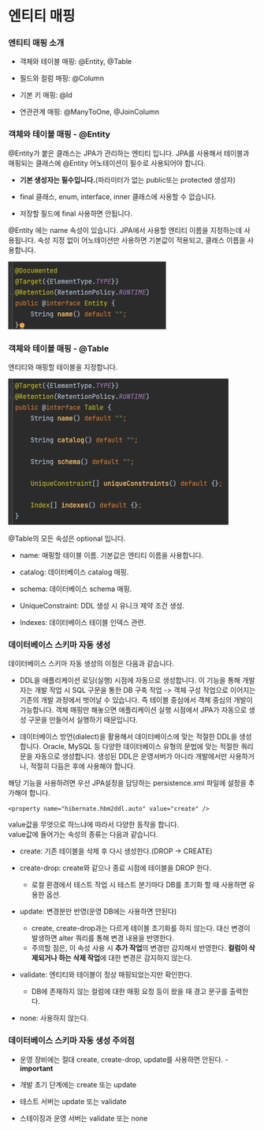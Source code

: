# 엔티티 매핑

### 엔티티 매핑 소개

- 객체와 테이블 매핑: @Entity, @Table

- 필드와 컬럼 매핑: @Column

- 기본 키 매핑: @Id

- 연관관계 매핑: @ManyToOne, @JoinColumn

### 객체와 테이블 매핑 - @Entity

@Entity가 붙은 클래스는 JPA가 관리하는 엔티티 입니다. JPA를 사용해서 테이블과 매핑되는 클래스에 @Entity 어노테이션이 필수로 사용되어야 합니다.

- **기본 생성자는 필수입니다.**(파라미터가 없는 public또는 protected 생성자)

- final 클래스, enum, interface, inner 클래스에 사용할 수 없습니다.
 
- 저장할 필드에 final 사용하면 안됩니다. 

@Entity 에는 name 속성이 있습니다. JPA에서 사용할 엔티티 이름을 지정하는데 사용됩니다. 속성 지정 없이 어노테이션만 사용하면 기본값이 적용되고, 클래스 이름을 사용합니다.

![엔티티매핑](../images/%EC%97%94%ED%8B%B0%ED%8B%B0%EB%A7%A4%ED%95%91-1.png)

### 객체와 테이블 매핑 - @Table

엔티티와 매핑할 테이블을 지정합니다.

![엔티티매핑](../images/%EC%97%94%ED%8B%B0%ED%8B%B0%EB%A7%A4%ED%95%91-2.png)

@Table의 모든 속성은 optional 입니다.

- name: 매핑할 테이블 이름. 기본값은 엔티티 이름을 사용합니다.

- catalog: 데이터베이스 catalog 매핑.

- schema: 데이터베이스 schema 매핑.

- UniqueConstraint: DDL 생성 시 유니크 제약 조건 생성.

- Indexes: 데이터베이스 테이블 인덱스 관련.

### 데이터베이스 스키마 자동 생성

데이터베이스 스키마 자동 생성의 이점은 다음과 같습니다.

- DDL을 애플리케이션 로딩(실행) 시점에 자동으로 생성합니다. 이 기능을 통해 개발자는 개발 작업 시 SQL 구문을 통한 DB 구축 작업 -> 객체 구성 작업으로 이어지는 기존의 개발 과정에서 벗어날 수 있습니다. 즉 테이블 중심에서 객체 중심의 개발이 가능합니다. 객체 매핑만 해놓으면 애플리케이션 실행 시점에서 JPA가 자동으로 생성 구문을 만들어서 실행하기 때문입니다. 

- 데이터베이스 방언(dialect)을 활용해서 데이터베이스에 맞는 적절한 DDL을 생성합니다. Oracle, MySQL 등 다양한 데이터베이스 유형의 문법에 맞는 적절한 쿼리문을 자동으로 생성합니다. 생성된 DDL은 운영서버가 아니라 개발에서만 사용하거나, 적절히 다듬은 후에 사용해야 합니다.

해당 기능을 사용하려면 우선 JPA설정을 담당하는 persistence.xml 파일에 설정을 추가해야 합니다.

```
<property name="hibernate.hbm2ddl.auto" value="create" />
```

value값을 무엇으로 하느냐에 따라서 다양한 동작을 합니다.  
value값에 들어가는 속성의 종류는 다음과 같습니다.

- create: 기존 테이블을 삭제 후 다시 생성한다.(DROP -> CREATE)

- create-drop: create와 같으나 종료 시점에 테이블을 DROP 한다. 
    - 로컬 환경에서 테스트 작업 시 테스트 분기마다 DB를 초기화 할 때 사용하면 유용한 옵션.

- update: 변경분만 반영(운영 DB에는 사용하면 안된다)
    - create, create-drop과는 다르게 테이블 초기화를 하지 않는다. 대신 변경이 발생하면 alter 쿼리를 통해 변경 내용을 반영한다.
    - 주의할 점은, 이 속성 사용 시 **추가 작업**의 변경만 감지해서 반영한다. **컬럼이 삭제되거나 하는 삭제 작업**에 대한 변경은 감지하지 않는다.

- validate: 엔티티와 테이블이 정상 매핑되었는지만 확인한다.
    - DB에 존재하지 않는 컬럼에 대한 매핑 요청 등이 왔을 때 경고 문구를 출력한다.

- none: 사용하지 않는다.

### 데이터베이스 스키마 자동 생성 주의점

- 운영 장비에는 절대 create, create-drop, update를 사용하면 안된다. - **important**

- 개발 초기 단계에는 create 또는 update

- 테스트 서버는 update 또는 validate

- 스테이징과 운영 서버는 validate 또는 none